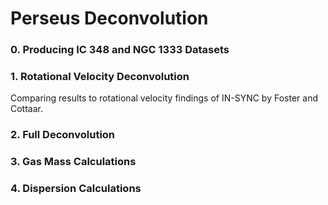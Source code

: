 # Perseus Deconvolution

### 0. Producing IC 348 and NGC 1333 Datasets

### 1. Rotational Velocity Deconvolution
Comparing results to rotational velocity findings of IN-SYNC by Foster and Cottaar.

### 2. Full Deconvolution

### 3. Gas Mass Calculations

### 4. Dispersion Calculations
